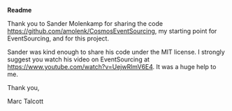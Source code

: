 **Readme**

Thank you to Sander Molenkamp for sharing the code 
https://github.com/amolenk/CosmosEventSourcing, 
my starting point for EventSourcing, and for this project.

Sander was kind enough to share his code under the 
MIT license. I strongly suggest you watch his
video on EventSourcing at https://www.youtube.com/watch?v=UejwRlmV6E4. It was
a huge help to me.

Thank you,

Marc Talcott

